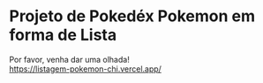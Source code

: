<h1>Projeto de Pokedéx Pokemon em forma de Lista</h1>

Por favor, venha dar uma olhada!<br>
https://listagem-pokemon-chi.vercel.app/
